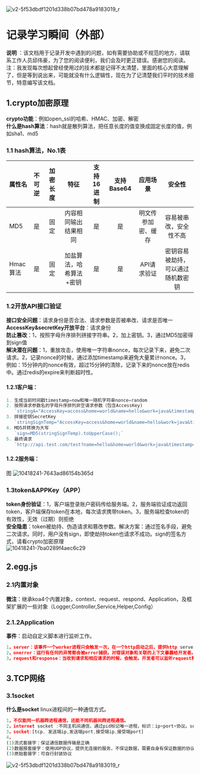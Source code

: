 ![v2-5f53dbdf1201d338b07bd478a9183019_r](https://user-images.githubusercontent.com/30063579/121281781-0d4e7180-c90b-11eb-8be8-2642b895d1f8.jpg)
# 记录学习瞬间（外部）

**说明** ：该文档用于记录开发中遇到的问题，如有需要协助或不规范的地方，请联系工作人员邱伟豪，为了您的阅读便利，我们会及时更正错误。感谢您的阅读。注：我发现每次想起曾经使用过的技术都是记得不太清楚，里面的核心大意理解了，但是等到说出来，可能就没有什么逻辑性，现在为了记清楚我们平时的技术细节，特意编写该文档。

## 1.crypto加密原理

**crypto功能**：例如open_ssl的哈希、HMAC、加密、解密
<br/>
**什么是hash算法**：hash就是散列算法，把任意长度的值变换成固定长度的值，例如sha1、md5
<br/>

### 1.1 hash算法，No.1表

| 属性名| 不可逆 |  加密长度|  特征|支持16进制|  支持Base64|应用场景|安全性|
| :--------  | :-----  | :----:  | :----:  | :----:  | :----:  | :----:  | :----:  |
|MD5 | 是 |固定|内容相同输出结果相同|是|是|明文传参加密、缓存|容易被串改，安全性不高|
|Hmac算法 | 是 |固定|加盐算法，哈希算法+密钥|是|是|API请求验证|密钥容易被劫持，可以通过随机数密钥|

### 1.2开放API接口验证

**接口安全问题**：请求身份是否合法、请求参数是否被串改、请求是否唯一
<br/>
**AccessKey&secretKey开放平台**：请求身份
<br/>
**防止篡改**：1，按照字母升序排列拼接字符串。2，加上密钥。3，通过MD5加密得到sign值
<br/>
**解决潜在问题**：1，重放攻击，使用唯一字符串nonce，每次记录下来，避免二次请求。2，记录nonce的时候，通过添加timestamp来避免大量累计nonce。3，例如：15分钟内的nonce有效，超过15分钟的清除，记录下来的nonce放在redis中。通过redis的expire来判断超时性。
<br/>
#### 1.2.1客户端：

```js
1. 生成当前时间戳timestamp=now和唯一随机字符串nonce=random
2. 按照请求参数名的字母升序排列非空请求参数（包含AccessKey)
   `stringA="AccessKey=access&home=world&name=hello&work=java&timestamp=now&nonce=random";`
3. 拼接密钥SecretKey
   `stringSignTemp="AccessKey=access&home=world&name=hello&work=java&timestamp=now&nonce=random&SecretKey=secret";`
4. MD5并转换为大写
   `sign=MD5(stringSignTemp).toUpperCase();`
5. 最终请求
   `http://api.test.com/test?name=hello&home=world&work=java&timestamp=now&nonce=nonce&sign=sign;
```

#### 1.2.2服务端：

图
![10418241-7643ad86154b365d](https://user-images.githubusercontent.com/30063579/117234786-3ab18680-ae58-11eb-9570-690083d02822.png)


### 1.3token&APPKey（APP）

**token身份验证**：1，客户端登录账户密码传给服务端。2，服务端验证成功返回token，客户端保存token在本地，每次请求携带token。3，服务端检查token的有效性，无效（过期）则拒绝
<br/>
**安全隐患**：token被劫持、伪造请求和篡改参数。解决方案：通过签名手段，避免二次请求。同时，用户没有sign，即使劫持token也请求不成功。sign的签名方式，请看crypto加密原理
<br/>
![10418241-7ba0289f4aec6c29](https://user-images.githubusercontent.com/30063579/117234794-400ed100-ae58-11eb-95db-13b1d76100e6.png)

## 2.egg.js

### 2.1内置对象

**微注**：继承koa4个内置对象，context、request、respond、Application，及框架扩展的一些对象（Logger,Controller,Service,Helper,Config）

### 2.1.2Application

**事件**：启动自定义脚本进行监听工作。

```js
1，server：该事件一个worker进程只会触发一次，在一个http启动之后，提供http server 給开发者。
2，onerror：运行有任何的异常都会被error捕获。对错误对象和关联的上下文暴露给开发者。
3，request和response：当收到请求和相应请求的时候，会触发。开发者可以监听request和response进行日志记录。
```

## 3.TCP网络

### 3.1socket

**什么是socket** linux进程间的一种通信方式。

```js
1，不仅能同一机器跨进程通信，还能不同机器间跨进程通信。
2，internet socket :不同主机间通信，通过pid标记唯一进程，标识：ip+port+协议。socket:[tcp, 发送端ip,发送端port,接受端ip,接受端port]
3，socket:[tcp, 发送端ip,发送端port,接受端ip,接受端port]
4，
(1)流式套接字：保证通信数据传输是正确
(2)数据报套接字：使用UDP协议，提供无连接的服务，不保证数据，需要自身有保证数据的协议。
(3)原始套接字：可自行封装协议
```
![v2-5f53dbdf1201d338b07bd478a9183019_r](https://user-images.githubusercontent.com/30063579/121281821-1dfee780-c90b-11eb-920e-852a16b7eba5.jpg)
